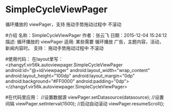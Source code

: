 # SimpleCycleViewPager
循环播放的 viewPager，支持 拖动手势拖动过程中 不滚动

#介绍
名称：SimpleCycleViewPager
作者：张云飞
日期：2015-12-04 15:24:12
描述: 循环播放的 viewPager
适用: 某些需要 循环播放 广告，主题内容，活动，新闻内容时。
支持： 拖动手势拖动过程中 不滚动

#使用代码：
在layout里写：
<zhangyf.vir56k.autoviewpager.SimpleCycleViewPager
android:id="@+id/viewpager"
android:layout_width="wrap_content"
android:layout_height="100dp"
android:layout_margin="0dp"
android:background="#FF0000"
android:padding="0dp"></zhangyf.vir56k.autoviewpager.SimpleCycleViewPager>

#在代码里应用：
//设置数据源
viewPager.setDatasource(datasource);
//设置间隔
viewPager.setInterval(1500);
//启动自动滚动
viewPager.resumeScroll();
